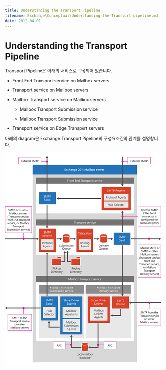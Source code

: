 ```yaml
---
title: Understanding the Transport Pipeline
filename: Exchange\Conceptual\Understanding-the-Transport-pipeline.md
date: 2012.04.01
---
```


# Understanding the Transport Pipeline

Transport Pipeline은 아래의 서비스로 구성되어 있습니다.

- Front End Transport service on Mailbox servers

- Transport service on Mailbox servers

- Mailbox Transport service on Mailbox servers

    - Mailbox Transport Submission service

    - Mailbox Transport Submission service

- Transport service on Edge Transport servers

아래의 diagram은 Exchange Transport Pipeline의 구성요소간의 관계를 설명합니다.

![Transport Pipeline Overview](https://raw.githubusercontent.com/kj-park/Tech/main/Exchange/.media/transport-pipeline-overview.png)
